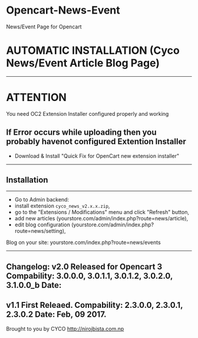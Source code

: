 # Opencart-News-Event
News/Event Page for Opencart

# AUTOMATIC INSTALLATION (Cyco News/Event Article Blog Page)
-------------------------------------------------------------------------
# ATTENTION
You need OC2 Extension Installer configured properly and working
## If Error occurs while uploading then you probably havenot configured Extention Installer
* Download & Install "Quick Fix for OpenCart new extension installer"
-------------------------------------------------------------------------
## Installation
-------------------------------------------------------------------------
* Go to Admin backend:
* install extension `cyco_news_v2.x.x.zip`,
* go to the "Extensions / Modifications" menu and click "Refresh" button,
* add new articles (yourstore.com/admin/index.php?route=news/article),
* edit blog configuration (yourstore.com/admin/index.php?route=news/setting),

Blog on your site: yourstore.com/index.php?route=news/events

-------------------------------------------------------------------------
Changelog:
v2.0
Released for Opencart 3
Compability: 3.0.0.0, 3.0.1.1, 3.0.1.2, 3.0.2.0, 3.1.0.0_b
Date: 
------------
v1.1
First Releaed.
Compability: 2.3.0.0, 2.3.0.1, 2.3.0.2
Date: Feb, 09 2017.
-------------------------------------------------------------------------
Brought to you by CYCO <http://nirojbista.com.np>

